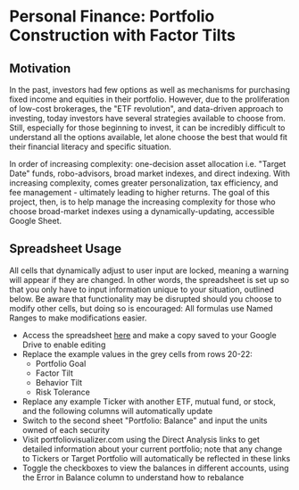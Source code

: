 # Personal Finance: Portfolio Construction with Factor Tilts

## Motivation

In the past, investors had few options as well as mechanisms for purchasing fixed income and equities in their portfolio. However, due to the proliferation of low-cost brokerages, the "ETF revolution", and data-driven approach to investing, today investors have several strategies available to choose from. Still, especially for those beginning to invest, it can be incredibly difficult to understand all the options available, let alone choose the best that would fit their financial literacy and specific situation. 

In order of increasing complexity: one-decision asset allocation i.e. "Target Date" funds, robo-advisors, broad market indexes, and direct indexing. With increasing complexity, comes greater personalization, tax efficiency, and fee management - ultimately leading to higher returns. The goal of this project, then, is to help manage the increasing complexity for those who choose broad-market indexes using a dynamically-updating, accessible Google Sheet. 

## Spreadsheet Usage

All cells that dynamically adjust to user input are locked, meaning a warning will appear if they are changed. In other words, the spreadsheet is set up so that you only have to input information unique to your situation, outlined below. Be aware that functionality may be disrupted should you choose to modify other cells, but doing so is encouraged: All formulas use Named Ranges to make modifications easier.  

* Access the spreadsheet [here](https://docs.google.com/spreadsheets/d/1Sl32vNc95Agf1k2oQp6iBLzTQxWHLeMlYLO7PUxcIds/edit?usp=sharing) and make a copy saved to your Google Drive to enable editing
* Replace the example values in the grey cells from rows 20-22:
  * Portfolio Goal
  * Factor Tilt
  * Behavior Tilt
  * Risk Tolerance
* Replace any example Ticker with another ETF, mutual fund, or stock, and the following columns will automatically update
* Switch to the second sheet "Portfolio: Balance" and input the units owned of each security
* Visit portfoliovisualizer.com using the Direct Analysis links to get detailed information about your current portfolio; note that any change to Tickers or Target Portfolio will automatically be reflected in these links
* Toggle the checkboxes to view the balances in different accounts, using the Error in Balance column to understand how to rebalance 
